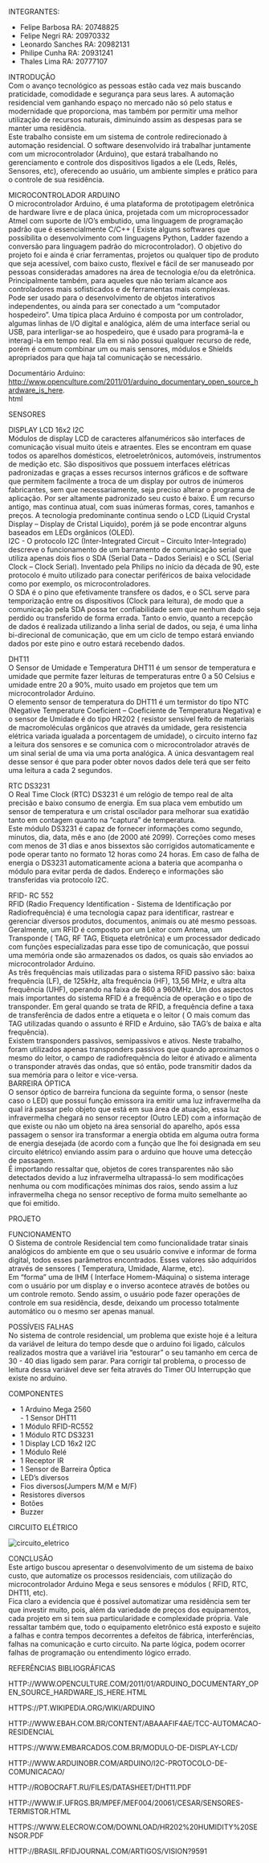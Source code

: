 INTEGRANTES:
- Felipe Barbosa      RA: 20748825
- Felipe Negri        RA: 20970332
- Leonardo Sanches    RA: 20982131
- Philipe Cunha       RA: 20931241
- Thales Lima         RA: 20777107




INTRODUÇÃO   	   
            Com o avanço tecnológico as pessoas estão cada vez mais buscando praticidade, comodidade e segurança para seus lares. A automação residencial vem ganhando espaço no mercado não só pelo status e modernidade que proporciona, mas também por permitir uma melhor utilização de recursos naturais, diminuindo assim as despesas para se manter uma residência.   
            Este trabalho consiste em um sistema de controle redirecionado à automação residencial. O software desenvolvido irá trabalhar juntamente com um microcontrolador (Arduino), que estará trabalhando no gerenciamento e controle dos dispositivos ligados a ele (Leds, Relés, Sensores, etc), oferecendo ao usuário, um ambiente simples e prático para o controle de sua residência.   
   
	   
MICROCONTROLADOR ARDUINO   
            O microcontrolador Arduino, é uma plataforma de prototipagem eletrônica de hardware livre e de placa única, projetada com um microprocessador Atmel com suporte de I/O’s embutido, uma linguagem de programação padrão que é essencialmente C/C++ ( Existe alguns softwares que possibilita o desenvolvimento com linguagens Python, Ladder fazendo a conversão para linguagem padrão do microcontrolador). O objetivo do projeto foi e ainda é criar ferramentas, projetos ou qualquer tipo de produto que seja acessível, com baixo custo, flexível e fácil de ser manuseado por pessoas consideradas amadores na área de tecnologia e/ou da eletrônica. Principalmente também, para aqueles que não teriam alcance aos controladores mais sofisticados e de ferramentas mais complexas.   
            Pode ser usado para o desenvolvimento de objetos interativos independentes, ou ainda para ser conectado a um “computador hospedeiro”. Uma típica placa Arduino é composta por um controlador, algumas linhas de I/O digital e analógica, além de uma interface serial ou USB, para interligar-se ao hospedeiro, que é usado para programá-la e interagi-la em tempo real. Ela em si não possui qualquer recurso de rede, porém é comum combinar um ou mais sensores, módulos e Shields apropriados para que haja tal comunicação se necessário.   
   
Documentário Arduino:   
http://www.openculture.com/2011/01/arduino_documentary_open_source_hardware_is_here.  
html   
   
SENSORES   
   
DISPLAY LCD 16x2 I2C   
Módulos de display LCD de caracteres alfanuméricos são interfaces de comunicação visual muito úteis e atraentes. Eles se encontram em quase todos os aparelhos domésticos, eletroeletrônicos, automóveis, instrumentos de medição etc. São dispositivos que possuem interfaces elétricas padronizadas e graças a esses recursos internos gráficos e de software que permitem facilmente a troca de um display por outros de inúmeros fabricantes, sem que necessariamente, seja preciso alterar o programa de aplicação. Por ser altamente padronizado seu custo é baixo. É um recurso antigo, mas continua atual, com suas inúmeras formas, cores, tamanhos e preços. A tecnologia predominante continua sendo o LCD (Liquid Crystal Display – Display de Cristal Liquido), porém já se pode encontrar alguns baseados em LEDs orgânicos (OLED).   
            I2C - O protocolo I2C (Inter-Integrated Circuit – Circuito Inter-Integrado) descreve o funcionamento de um barramento de comunicação serial que utiliza  apenas dois fios o SDA (Serial Data – Dados Seriais) e o SCL (Serial Clock – Clock Serial). Inventado pela Philips no início da década de 90, este protocolo é muito utilizado para conectar periféricos de baixa velocidade como por exemplo, os microcontroladores.    
           O SDA é o pino que efetivamente transfere os dados, e o SCL serve para temporização  entre os dispositivos (Clock para leitura), de modo que a comunicação pela SDA possa ter  confiabilidade sem que nenhum dado seja perdido ou transferido de forma errada. Tanto o  envio, quanto a recepção de dados é realizada utilizando a linha serial de dados, ou seja, é uma  linha bi-direcional de comunicação, que em um ciclo de tempo estará enviando dados por este  pino e outro estará recebendo dados.   
     
DHT11   
O Sensor de Umidade e Temperatura DHT11 é um sensor de temperatura e umidade que permite fazer leituras de temperaturas entre 0 a 50 Celsius e umidade entre 20 a 90%, muito usado em projetos que tem um microcontrolador Arduino.    
O elemento sensor de temperatura do DHT11 é um termistor do tipo NTC (Negative Temperature Coeficient – Coeficiente de Temperatura Negativa) e o sensor de Umidade é do tipo HR202 ( resistor sensível feito de materiais de macromoléculas orgânicos que através da umidade, gera resistencia elétrica variada igualada a porcentagem de umidade), o circuito interno faz a leitura dos sensores e se comunica com o microcontrolador através de um sinal serial de uma via uma porta analógica. A única desvantagem real desse sensor é que para poder obter novos dados dele terá que ser feito uma leitura a cada 2 segundos.   
   
   
RTC DS3231   
O Real Time Clock (RTC) DS3231 é um relógio de tempo real de alta precisão e baixo consumo de energia. Em sua placa vem embutido um sensor de temperatura e um cristal 
oscilador para melhorar sua exatidão tanto em contagem quanto na “captura” de temperatura.   
Este módulo DS3231 é capaz de fornecer informações como segundo, minutos, dia, data, mês e ano (de 2000 até 2099). Correções como meses com menos de 31 dias e anos bissextos são corrigidos automaticamente e pode operar tanto no formato 12 horas como 24 horas. Em caso de falha de energia o DS3231 automaticamente aciona a bateria que acompanha o módulo para evitar perda de dados. Endereço e informações são transferidas via protocolo I2C.   
   
RFID- RC 552   
RFID (Radio Frequency Identification - Sistema de Identificação por Radiofrequência) é uma tecnologia capaz para identificar, rastrear e gerenciar diversos produtos, documentos, animais ou até mesmo pessoas. Geralmente, um RFID é composto por um Leitor com Antena, um Transponde ( TAG, RF TAG, Etiqueta eletrônica) e um processador dedicado com funções especializadas para esse tipo de comunicação, que possui uma memória onde são armazenados os dados, os quais são enviados ao microcontrolador Arduino.    
As três frequências mais utilizadas para o sistema RFID passivo são: baixa frequência (LF), de 125kHz, alta frequência (HF), 13,56 MHz, e ultra alta frequência (UHF), operando na faixa de 860 a 960MHz. Um dos aspectos mais importantes do sistema RFID é a frequência de operação e o tipo de transponder. Em geral quando se trata de RFID, a frequência define a taxa de transferência de dados entre a etiqueta e o leitor ( O mais comum das TAG utilizadas quando 
o assunto é RFID e Arduino, são TAG’s de baixa e alta frequência).   
Existem transponders passivos, semipassivos e ativos. Neste trabalho, foram utilizados apenas transponders passivos que quando aproximamos o mesmo do leitor, o campo de radiofrequência do leitor é ativado e alimenta o transponder através das ondas, que só então, pode transmitir dados da sua memória para o leitor e vice-versa.   
BARREIRA ÓPTICA   
O sensor óptico de barreira funciona da seguinte forma, o sensor (neste caso o LED) que possui função emissora ira emitir uma luz infravermelha da qual irá passar pelo objeto que está em sua área de atuação, essa luz infravermelha chegará no sensor receptor (Outro LED) com a informação de que existe ou não um objeto na área sensorial do aparelho, após essa passagem o sensor ira transformar a energia obtida em alguma outra forma de energia desejada (de acordo com a função que lhe foi designada em seu circuito elétrico) enviando assim para o arduino que houve uma detecção de passagem.   
É importando ressaltar que, objetos de cores transparentes não são detectados devido a luz infravermelha ultrapassá-lo sem modificações nenhuma ou com modificações mínimas dos raios, sendo assim a luz infravermelha chega no sensor receptivo de forma muito semelhante ao que foi emitido.   
     	   
PROJETO  

FUNCIONAMENTO   
O Sistema de controle Residencial tem como funcionalidade tratar sinais analógicos do ambiente em que o seu usuário convive e informar de forma digital, todos esses parâmetros encontrados. Esses valores são adquiridos através de sensores ( Temperatura, Umidade, Alarme, etc).   
 Em “forma” uma de IHM ( Interface Homem-Máquina) o sistema interage com o usuário por um display e o inverso acontece através de botões ou um controle remoto. Sendo assim, o usuário pode fazer operações de controle em sua residência, desde, deixando um processo totalmente automático ou o mesmo ser apenas manual.   
   
POSSÍVEIS FALHAS   
No sistema de controle residencial, um problema que existe hoje é a leitura da variável de leitura do tempo desde que o arduino foi ligado, cálculos realizados mostra que a variável iria “estourar” o seu tamanho em cerca de 30 - 40 dias ligado sem parar. Para corrigir tal problema, o processo de leitura dessa variável deve ser feita através do Timer OU Interrupção que existe no arduino.   
   
COMPONENTES   
- 1 Arduino Mega 2560   
 	    	- 1 Sensor DHT11   
- 1 Módulo RFID-RC552   
- 1 Módulo RTC DS3231   
- 1 Display LCD 16x2 I2C   
- 1 Módulo Relé   
- 1 Receptor IR   
- 1 Sensor de Barreira Óptica   
- LED’s diversos   
- Fios diversos(Jumpers M/M e M/F)   
- Resistores diversos   
- Botões   
- Buzzer 

CIRCUITO ELÉTRICO

![circuito_eletrico](https://user-images.githubusercontent.com/26335789/33458762-99dfb2b0-d60e-11e7-8fd7-b217de9287f3.png)

CONCLUSÃO   
Este artigo buscou apresentar o desenvolvimento de um sistema de baixo custo, que automatize os processos residenciais, com utilização do microcontrolador Arduino Mega e seus sensores e módulos ( RFID, RTC, DHT11, etc).   
Fica claro a evidencia que é possível automatizar uma residência sem ter que investir muito, pois, além da variedade de preços dos equipamentos, cada projeto em si tem sua particularidade e complexidade própria. Vale ressaltar também que, todo o equipamento eletrônico está exposto e sujeito a falhas e contra tempos decorrentes a defeitos de fábrica, interferências, falhas na comunicação e curto circuito. Na parte lógica, podem ocorrer falhas de programação ou entendimento lógico errado.   
   
REFERÊNCIAS BIBLIOGRÁFICAS 
   
HTTP://WWW.OPENCULTURE.COM/2011/01/ARDUINO_DOCUMENTARY_OPEN_SOURCE_HARDWARE_IS_HERE.HTML   
   
HTTPS://PT.WIKIPEDIA.ORG/WIKI/ARDUINO   
   
HTTP://WWW.EBAH.COM.BR/CONTENT/ABAAAFIF4AE/TCC-AUTOMACAO-RESIDENCIAL   
   
HTTPS://WWW.EMBARCADOS.COM.BR/MODULO-DE-DISPLAY-LCD/   
   
HTTP://WWW.ARDUINOBR.COM/ARDUINO/I2C-PROTOCOLO-DE-COMUNICACAO/   
   
HTTP://ROBOCRAFT.RU/FILES/DATASHEET/DHT11.PDF   
   
HTTP://WWW.IF.UFRGS.BR/MPEF/MEF004/20061/CESAR/SENSORES-TERMISTOR.HTML   
   
HTTPS://WWW.ELECROW.COM/DOWNLOAD/HR202%20HUMIDITY%20SENSOR.PDF   
   
HTTP://BRASIL.RFIDJOURNAL.COM/ARTIGOS/VISION?9591   

